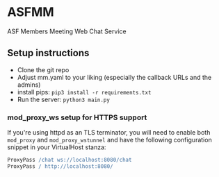 # ASFMM
ASF Members Meeting Web Chat Service

## Setup instructions

- Clone the git repo
- Adjust mm.yaml to your liking (especially the callback URLs and the admins)
- install pips: `pip3 install -r requirements.txt`
- Run the server: `python3 main.py`

### mod_proxy_ws setup for HTTPS support
If you're using httpd as an TLS terminator, you will need to enable both `mod_proxy` and `mod_proxy_wstunnel` and have the following configuration snippet in your VirtualHost stanza:

~~~apache
ProxyPass /chat ws://localhost:8080/chat
ProxyPass / http://localhost:8080/
~~~

